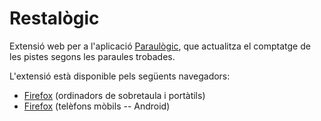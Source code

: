 # Restalògic

Extensió web per a l'aplicació [Paraulògic](https://vilaweb.cat/paraulogic), que actualitza el comptatge de les pistes segons les paraules trobades.

L'extensió està disponible pels següents navegadors:

- [Firefox](https://addons.mozilla.org/en-GB/firefox/addon/restal%C3%B2gic/) (ordinadors de sobretaula i portàtils)
- [Firefox](https://addons.mozilla.org/en-GB/android/addon/restal%C3%B2gic/) (telèfons mòbils -- Android)

